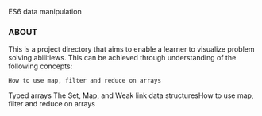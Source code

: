 ES6 data manipulation

### ABOUT 

This is a project directory that aims to enable a learner to visualize problem solving abilitiews.
This can be achieved through understanding of the following concepts:

	How to use map, filter and reduce on arrays
Typed arrays
The Set, Map, and Weak link data structuresHow to use map, filter and reduce on arrays
